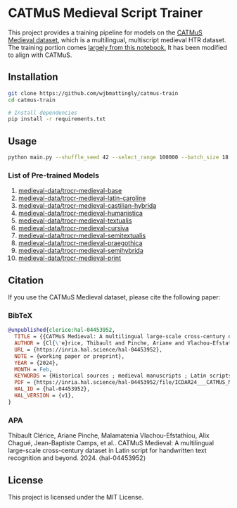 # CATMuS Medieval Script Trainer

This project provides a training pipeline for models on the [CATMuS Medieval dataset](https://huggingface.co/datasets/CATMuS/medieval), which is a multilingual, multiscript medieval HTR dataset. The training portion comes [largely from this notebook.](https://github.com/NielsRogge/Transformers-Tutorials/blob/master/TrOCR/Fine_tune_TrOCR_on_IAM_Handwriting_Database_using_Seq2SeqTrainer.ipynb) It has been modified to align with CATMuS.

## Installation

```bash
git clone https://github.com/wjbmattingly/catmus-train
cd catmus-train
```

```bash
# Install dependencies
pip install -r requirements.txt
```

## Usage

```bash
python main.py --shuffle_seed 42 --select_range 100000 --batch_size 18 --epochs 10 --logging_steps 1000 --save_steps 1000 --save_limit 2 --device mps:0 --output_dir yiddish
```



### List of Pre-trained Models

1. [medieval-data/trocr-medieval-base](https://huggingface.co/medieval-data/trocr-medieval-base)
2. [medieval-data/trocr-medieval-latin-caroline](https://huggingface.co/medieval-data/trocr-medieval-latin-caroline)
3. [medieval-data/trocr-medieval-castilian-hybrida](https://huggingface.co/medieval-data/trocr-medieval-castilian-hybrida)
4. [medieval-data/trocr-medieval-humanistica](https://huggingface.co/medieval-data/trocr-medieval-humanistica)
5. [medieval-data/trocr-medieval-textualis](https://huggingface.co/medieval-data/trocr-medieval-textualis)
6. [medieval-data/trocr-medieval-cursiva](https://huggingface.co/medieval-data/trocr-medieval-cursiva)
7. [medieval-data/trocr-medieval-semitextualis](https://huggingface.co/medieval-data/trocr-medieval-semitextualis)
8. [medieval-data/trocr-medieval-praegothica](https://huggingface.co/medieval-data/trocr-medieval-praegothica)
9. [medieval-data/trocr-medieval-semihybrida](https://huggingface.co/medieval-data/trocr-medieval-semihybrida)
10. [medieval-data/trocr-medieval-print](https://huggingface.co/medieval-data/trocr-medieval-print)

## Citation

If you use the CATMuS Medieval dataset, please cite the following paper:

### BibTeX

```bibtex
@unpublished{clerice:hal-04453952,
  TITLE = {{CATMuS Medieval: A multilingual large-scale cross-century dataset in Latin script for handwritten text recognition and beyond}},
  AUTHOR = {Cl{\'e}rice, Thibault and Pinche, Ariane and Vlachou-Efstathiou, Malamatenia and Chagu{\'e}, Alix and Camps, Jean-Baptiste and Gille-Levenson, Matthias and Brisville-Fertin, Olivier and Fischer, Franz and Gervers, Michaels and Boutreux, Agn{\`e}s and Manton, Avery and Gabay, Simon and O'Connor, Patricia and Haverals, Wouter and Kestemont, Mike and Vandyck, Caroline and Kiessling, Benjamin},
  URL = {https://inria.hal.science/hal-04453952},
  NOTE = {working paper or preprint},
  YEAR = {2024},
  MONTH = Feb,
  KEYWORDS = {Historical sources ; medieval manuscripts ; Latin scripts ; benchmarking dataset ; multilingual ; handwritten text recognition},
  PDF = {https://inria.hal.science/hal-04453952/file/ICDAR24___CATMUS_Medieval-1.pdf},
  HAL_ID = {hal-04453952},
  HAL_VERSION = {v1},
}
```

### APA

Thibault Clérice, Ariane Pinche, Malamatenia Vlachou-Efstathiou, Alix Chagué, Jean-Baptiste Camps, et al.. CATMuS Medieval: A multilingual large-scale cross-century dataset in Latin script for handwritten text recognition and beyond. 2024. ⟨hal-04453952⟩

## License

This project is licensed under the MIT License.